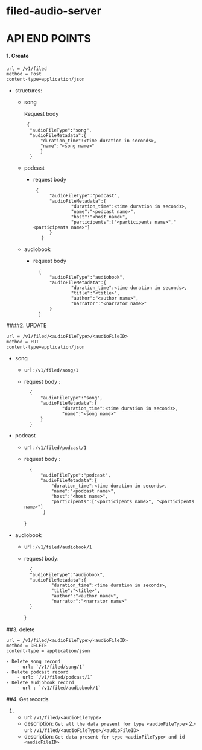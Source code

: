 # filed-audio-server


# API END POINTS

#### 1. Create
    url = /v1/filed
    method = Post
    content-type=application/json
    
   - structures:
        - song 
                
             Request body
                
               {
                "audioFileType":"song",
                "audioFileMetadata":{
                    "duration_time":<time duration in seconds>,
                    "name":"<song name>"
                    }
                }
        - podcast
            
            - request body
                   
                   {
                        "audioFileType":"podcast",
                        "audioFileMetadata":{
                                "duration_time":<time duration in seconds>,
                                "name":"<podcast name>",
                                "host":"<host name>",
                                "participents":["<participents name>","<participents name>"]
                        }
                     }      
        - audiobook
        
            - request body
            
                    {
                        "audioFileType":"audiobook",
                        "audioFileMetadata":{
                                "duration_time":<time duration in seconds>,
                                "title":"<title>",
                                "author":"<author name>",
                                "narrator":"<narrator name>"
                        }
                    }
                    
####2. UPDATE

    url = /v1/filed/<audioFileType>/<audioFileID> 
    method = PUT
    content-type=application/json
- song
    
    - url : `/v1/filed/song/1`
    - request body :
            
            {
                "audioFileType":"song",
                "audioFileMetadata":{
                        "duration_time":<time duration in seconds>,
                        "name":"<song name>"    
                }
            }
        
        
    
- podcast
    
    - url : `/v1/filed/podcast/1`
    - request body : 
    
            {
                "audioFileType":"podcast",
                "audioFileMetadata":{
                    "duration_time":<time duration in seconds>,
                    "name":"<podcast name>",
                    "host":"<host name>",
                    "participents":["<participents name>", "<participents name>"]    
                 }    
        }
    
    
- audiobook
    
    - url : `/v1/filed/audiobook/1`       
    - request body:
    
            {
            "audioFileType":"audiobook",
            "audioFileMetadata":{
                    "duration_time":<time duration in seconds>,
                    "title":"<title>",
                    "author":"<author name>",
                    "narrator":"<narrator name>"  
            }
        }

##3. delete
  
    url = /v1/filed/<audioFileType>/<audioFileID>
    method = DELETE
    content-type = application/json
    
    - Delete song record
        - url: `/v1/filed/song/1` 
    - Delete podcast record
        - url: `/v1/filed/podcast/1`
    - Delete audiobook record
        - url : `/v1/filed/audiobook/1`

##4. Get records

   1. - url:  `/v1/filed/<audioFileType>`
      - description: `Get all the data present for type <audioFileType>`
   2.- url:  `/v1/filed/<audioFileType>/<audioFileID>`
      - description: `Get data present for type <audioFileType> and id <audioFileID>`    
